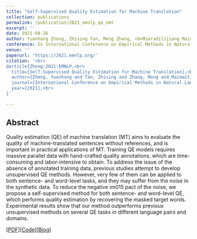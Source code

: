 ```yaml
---
title: "Self-Supervised Quality Estimation for Machine Translation"
collection: publications
permalink: /publication/2021_emnlp_qe_nmt
excerpt: ''
date: 2021-08-26
author: Yuanhang Zheng, Zhixing Tan, Meng Zhang, <b>Mieradilijiang Maimaiti</b>, Huanbo Luan, Maosong Sun, Qun Liu and Yang Liu
conference: In International Conference on Empirical Methods in Natural Language Processing <b>(EMNLP, 2021)</b>
venue: ''
paperurl: 'https://2021.emnlp.org/'
citation: '<br>
@article{Zheng:2021:EMNLP,<br>
  title={Self-Supervised Quality Estimation for Machine Translation},<br>
  author={Zheng, Yuanhang and Tan, Zhixing and Zhang, Meng and Maimaiti, Mieradilijiang and Luan, Huanbo and Sun, Maosong and Liu, Qun and Liu, Yang},<br>
  journal={International Conference on Empirical Methods in Natural Language Processing (EMNLP)},<br>
  year={2021},<br>
}'

---
```

<h2><strong>Abstract</strong></h2>
Quality estimation (QE) of machine translation (MT) aims to evaluate the quality of machine-translated sentences without references, and is important in practical applications of MT. Training QE models requires massive parallel data with hand-crafted quality annotations, which are time-consuming and labor-intensive to obtain. To address the issue of the absence of annotated training data, previous studies attempt to develop unsupervised QE methods. However, very few of them can be applied to both sentence- and word-level tasks, and they may suffer from the noise in the synthetic data. 
To reduce the negative im015 pact of the noise, we propose a self-supervised method for both sentence- and word-level QE, which performs quality estimation by recovering the masked target words. Experimental results show that our method outperforms previous unsupervised methods on several QE tasks in different language pairs and domains.

\[[PDF](https://miradel51.github.io/files/emnlp2021_qe.pdf)\]\[[Code](https://github.com/THUNLP-MT/SelfSupervisedQE)\]\[[Blog](https://thumtblog.github.io/2021/09/20/self-supervised-qe/)\]
